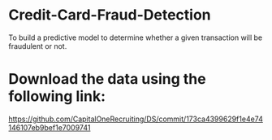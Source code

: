 # Credit-Card-Fraud-Detection
To build a predictive model to determine whether a given transaction will be fraudulent or not. 

# Download the data using the following link:
https://github.com/CapitalOneRecruiting/DS/commit/173ca4399629f1e4e74146107eb9bef1e7009741
